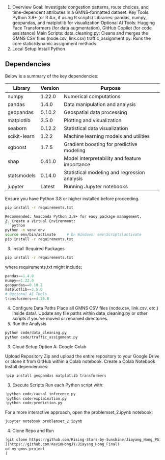 1. Overview
Goal: Investigate congestion patterns, route choices, and time-dependent attributes in a GMNS-formatted dataset.
Key Tools:
Python 3.8+ (or R 4.x, if using R scripts)
Libraries: pandas, numpy, geopandas, and matplotlib for visualization
Optional AI Tools: Hugging Face Transformers (for data augmentation), GitHub Copilot (for code assistance)
Main Scripts:
data_cleaning.py: Cleans and merges the GMNS CSV files (node.csv, link.csv)
traffic_assignment.py: Runs the core static/dynamic assignment methods
2. Local Setup
Install Python
## Dependencies

Below is a summary of the key dependencies:

| Library       | Version  | Purpose                                          |
|---------------|----------|--------------------------------------------------|
| numpy         | 1.22.0   | Numerical computations                           |
| pandas        | 1.4.0    | Data manipulation and analysis                   |
| geopandas     | 0.10.2   | Geospatial data processing                       |
| matplotlib    | 3.5.0    | Plotting and visualization                       |
| seaborn       | 0.12.2   | Statistical data visualization                   |
| scikit-learn  | 1.2.2    | Machine learning models and utilities            |
| xgboost       | 1.7.5    | Gradient boosting for predictive modeling        |
| shap          | 0.41.0   | Model interpretability and feature importance      |
| statsmodels   | 0.14.0   | Statistical modeling and regression analysis       |
| jupyter       | Latest   | Running Jupyter notebooks                        |

Ensure you have Python 3.8 or higher installed before proceeding.

```bash
pip install -r requirements.txt

Recommended: Anaconda Python 3.8+ for easy package management.
2. Create a Virtual Environment:
```python
python -m venv env
source env/bin/activate     # On Windows: env\Scripts\activate
pip install -r requirements.txt
```
3. Install Required Packages
```bash
pip install -r requirements.txt
```
where requirements.txt might include:
```python
pandas==1.4.0
numpy==1.22.0
geopandas==0.10.2
matplotlib==3.5.0
# Optional AI Tools
transformers==4.26.0
```
4. Configure Data Paths
Place all GMNS CSV files (node.csv, link.csv, etc.) inside data/.
Update any file paths within data_cleaning.py or other scripts if you’ve moved or renamed directories.
5. Run the Analysis
```bash
python code/data_cleaning.py
python code/traffic_assignment.py
```
3. Cloud Setup
Option A: Google Colab

Upload Repository
Zip and upload the entire repository to your Google Drive or clone it from GitHub within a Colab notebook.
Create a Colab Notebook
Install dependencies:
```python
!pip install geopandas matplotlib transformers
```
3. Execute Scripts
Run each Python script with:
```python
!python code/causal_inference.py
!python code/explaination.py
!python code/prediction.py
```
For a more interactive approach, open the problemset_2.ipynb notebook:
```python
jupyter notebook problemset_2.ipynb
```

4. Clone Repo and Run
```python
[git clone https://github.com/Rising-Stars-by-Sunshine/Jiayang_Hong_PS1.git
](https://github.com/KevinHongJY/Jiayang_Hong_Final)
cd my-gmns-project
]

```
